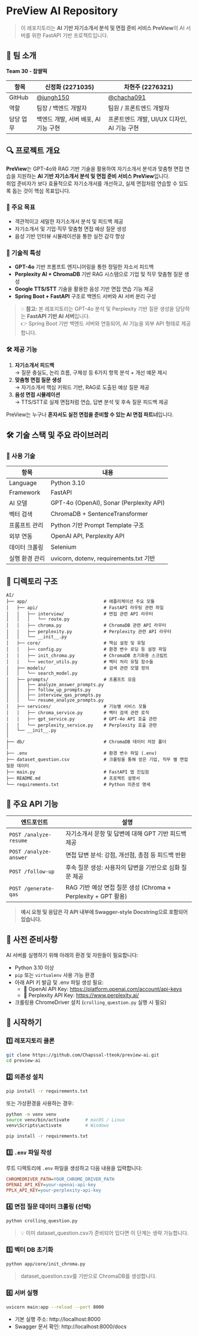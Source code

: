 # PreView AI Repository

> 이 레포지토리는 **AI 기반 자기소개서 분석 및 면접 준비 서비스 PreView**의 AI 서버를 위한 FastAPI 기반 프로젝트입니다.

## 👥 팀 소개

**Team 30 - 찹쌀떡**

| 항목 | 신정화 (2271035) | 차현주 (2276321) |
|-----|-----------------|-----------------|
| GitHub | [@jungh150](https://github.com/jungh150) | [@chacha091](https://github.com/chacha091) |
| 역할  | 팀장 / 백엔드 개발자 | 팀원 / 프론트엔드 개발자 |
| 담당 업무 | 백엔드 개발, 서버 배포, AI 기능 구현 | 프론트엔드 개발, UI/UX 디자인, AI 기능 구현 |

## 🔍 프로젝트 개요

**PreView**는 GPT-4o와 RAG 기반 기술을 활용하여 자기소개서 분석과 맞춤형 면접 연습을 지원하는 **AI 기반 자기소개서 분석 및 면접 준비 서비스 PreView**입니다.  
취업 준비자가 보다 효율적으로 자기소개서를 개선하고, 실제 면접처럼 연습할 수 있도록 돕는 것이 핵심 목표입니다.

### 🎯 주요 목표
- 객관적이고 세밀한 자기소개서 분석 및 피드백 제공
- 자기소개서 및 기업·직무 맞춤형 면접 예상 질문 생성
- 음성 기반 인터뷰 시뮬레이션을 통한 실전 감각 향상

### 🧠 기술적 특성
- **GPT-4o** 기반 프롬프트 엔지니어링을 통한 정밀한 자소서 피드백
- **Perplexity AI + ChromaDB** 기반 RAG 시스템으로 기업 및 직무 맞춤형 질문 생성
- **Google TTS/STT** 기술을 활용한 음성 기반 면접 연습 기능 제공
- **Spring Boot + FastAPI** 구조로 백엔드 서버와 AI 서버 분리 구성

> 💡 **참고:** 본 레포지토리는 GPT-4o 분석 및 Perplexity 기반 질문 생성을 담당하는 **FastAPI 기반 AI 서버**입니다.  
> 👉 Spring Boot 기반 백엔드 서버와 연동되어, AI 기능을 외부 API 형태로 제공합니다.

### 🛠 제공 기능
1. **자기소개서 피드백**  
   → 질문 충실도, 논리 흐름, 구체성 등 6가지 항목 분석 + 개선 예문 제시  
2. **맞춤형 면접 질문 생성**  
   → 자기소개서 핵심 키워드 기반, RAG로 도출된 예상 질문 제공  
3. **음성 면접 시뮬레이션**  
   → TTS/STT로 실제 면접처럼 연습, 답변 분석 및 후속 질문 피드백 제공

PreView는 누구나 **혼자서도 실전 면접을 준비할 수 있는 AI 면접 파트너**입니다.

## 🛠 기술 스택 및 주요 라이브러리

### 🧩 사용 기술

| 항목 | 내용 |
|------|------|
| Language | Python 3.10 |
| Framework | FastAPI |
| AI 모델 | GPT-4o (OpenAI), Sonar (Perplexity API) |
| 벡터 검색 | ChromaDB + SentenceTransformer |
| 프롬프트 관리 | Python 기반 Prompt Template 구조 |
| 외부 연동 | OpenAI API, Perplexity API |
| 데이터 크롤링 | Selenium |
| 실행 환경 관리 | uvicorn, dotenv, requirements.txt 기반 |

## 📁 디렉토리 구조

```
AI/
├── app/                             # 애플리케이션 주요 모듈
│   ├── api/                         # FastAPI 라우팅 관련 파일
│   │   ├── interview/               # 면접 관련 API 라우터
│   │   │   └── route.py
│   │   ├── chroma.py                # ChromaDB 관련 API 라우터
│   │   ├── perplexity.py            # Perplexity 관련 API 라우터
│   │   └── __init__.py
│   ├── core/                        # 핵심 설정 및 유틸
│   │   ├── config.py                # 환경 변수 로딩 등 설정 파일
│   │   ├── init_chroma.py           # ChromaDB 초기화용 스크립트
│   │   └── vector_utils.py          # 벡터 처리 유틸 함수들
│   ├── models/                      # 검색 관련 모델 정의
│   │   └── search_model.py
│   ├── prompts/                     # 프롬프트 모음
│   │   ├── analyze_answer_prompts.py
│   │   ├── follow_up_prompts.py
│   │   ├── interview_qas_prompts.py
│   │   └── resume_analyze_prompts.py
│   ├── services/                    # 기능별 서비스 모듈
│   │   ├── chroma_service.py        # 벡터 검색 관련 로직
│   │   ├── gpt_service.py           # GPT-4o API 호출 관련
│   │   └── perplexity_service.py    # Perplexity 호출 관련
│   └── __init__.py
│
├── db/                              # ChromaDB 데이터 저장 폴더
│
├── .env                             # 환경 변수 파일 (.env)
├── dataset_question.csv             # 크롤링을 통해 얻은 기업, 직무 별 면접 질문 데이터
├── main.py                          # FastAPI 앱 진입점
├── README.md                        # 프로젝트 설명서
└── requirements.txt                 # Python 의존성 명세
```

## 🚀 주요 API 기능

| 엔드포인트 | 설명 |
|------------|------|
| `POST /analyze-resume` | 자기소개서 문항 및 답변에 대해 GPT 기반 피드백 제공 |
| `POST /analyze-answer` | 면접 답변 분석: 강점, 개선점, 총점 등 피드백 반환 |
| `POST /follow-up` | 후속 질문 생성: 사용자의 답변을 기반으로 심화 질문 제공 |
| `POST /generate-qas` | RAG 기반 예상 면접 질문 생성 (Chroma + Perplexity + GPT 활용) |

> **예시 요청 및 응답은 각 API 내부에 Swagger-style Docstring으로 포함되어 있습니다.**

## 🔧 사전 준비사항

AI 서버를 실행하기 위해 아래의 환경 및 자원들이 필요합니다:

- Python 3.10 이상
- `pip` 또는 `virtualenv` 사용 가능 환경
- 아래 API 키 발급 및 .env 파일 생성 필요:
  - 🔑 OpenAI API Key: https://platform.openai.com/account/api-keys
  - 🔑 Perplexity API Key: https://www.perplexity.ai/
- 크롤링용 ChromeDriver 설치 (`crolling_question.py` 실행 시 필요)

## 🚀 시작하기

### 1️⃣ 레포지토리 클론

```bash
git clone https://github.com/Chapssal-tteok/preview-ai.git
cd preview-ai
```

### 2️⃣ 의존성 설치

```bash
pip install -r requirements.txt
```

또는 가상환경을 사용하는 경우:

```bash
python -m venv venv
source venv/bin/activate      # macOS / Linux
venv\Scripts\activate         # Windows

pip install -r requirements.txt
```

### 3️⃣ `.env` 파일 작성

루트 디렉토리에 `.env` 파일을 생성하고 다음 내용을 입력합니다:

```ini
CHROMEDRIVER_PATH=YOUR_CHROME_DRIVER_PATH
OPENAI_API_KEY=your-openai-api-key
PPLX_API_KEY=your-perplexity-api-key
```

### 4️⃣ 면접 질문 데이터 크롤링 (선택)

```bash
python crolling_question.py
```

> 💡 이미 dataset_question.csv가 준비되어 있다면 이 단계는 생략 가능합니다.

### 5️⃣ 벡터 DB 초기화

```bash
python app/core/init_chroma.py
```

> dataset_question.csv를 기반으로 ChromaDB를 생성합니다.

### 6️⃣ 서버 실행

```bash
uvicorn main:app --reload --port 8000
```

- 기본 실행 주소: http://localhost:8000
- Swagger 문서 확인: http://localhost:8000/docs